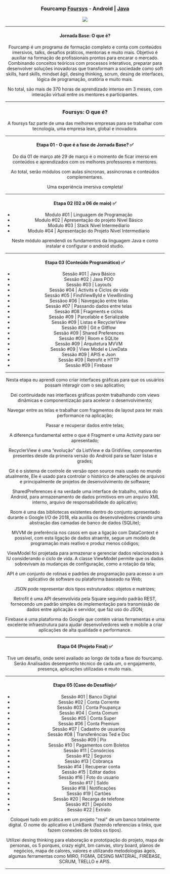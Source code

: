 <div align="center">
<h3>Fourcamp <a href="https://foursys.com.br/">Foursys</a> - Android | <a href="https://developer.android.com/">Java</a></h3>
</div>




<div align="center">

<img src="https://user-images.githubusercontent.com/87238842/177358081-8e09cfb3-7c7d-467c-b2ae-7ef2adff86b8.gif"/>
 </div>
 
 



 


<div align="center">
<hr>

<h4>Jornada Base: O que é?  </h3>

Fourcamp é um programa de formação completo e conta com conteúdos imersivos, talks, desafios
práticos, mentorias e muito mais. Objetivo é auxiliar na formação de profissionais prontos para encarar o mercado. Combinando
conceitos teóricos com processos interativos, preparar para desenvolver soluções inovadoras que transformam a sociedade como soft skills, hard skills, mindset ágil, desing thinking, scrum, desing de interfaces, lógica de programação, oratória e muito mais.

No total, são mais de 370 horas de aprendizado intenso em 3 meses, com interação virtual entre os mentores e participantes. 
 
 </div>

<div align="center">
<hr>

<h3>Foursys: O que é?  </h3>

A foursys faz parte de uma das melhores empresas para se trabalhar com tecnologia,
uma empresa lean, global e inovadora.
</div>

<div align="center">
<hr>

<h4>Etapa 01 - O que é a fase de Jornada Base? ✅ </h4>

Do dia 01 de março até 29 de março é o momento de ficar imerso
em conteúdos e aprendizados com os melhores professores e mentores.

Ao total, serão módulos com aulas síncronas, assíncronas e conteúdos complementares.

 
Uma experiência imersiva completa!

</div>

<div align="center">
<hr>

<h4>Etapa 02  (02 a 06 de maio) ✅ </h4>

* Modulo #01 | Linguagem de Programação
* Modulo #02 | Apresentação do projeto Nivel Básico
* Modulo #03 | Stack Nivel Intermediario
* Modulo #04 | Apresentação do Projeto Nivel Intermediario

Neste módulo aprendendi os fundamentos da linguagem Java e como instalar e configurar o android studio.

</div>

<div align="center">
 <hr>
 
 <h4>Etapa 03  (Conteúdo Programático) ✅ </h4>

* Sessão #01 | Java Básico
* Sessão #02 | Java POO
* Sessão #03 | Layouts
* Sessão #04 | Activits e Ciclos de vida
* Sessão #05 | FindViewById e ViewBinding
* Sessãoo #06 | Navegação entre telas
* Sessão #07 | Passando dados entre telas
* Sessão #08 | Fragments e ciclos
* Sessão #09 | Parcelable e Serializable
* Sessão #09 | Listas e RecyclerView
* Sessão #09 | Git e Gitflow
* Sessão #09 | Shared Preferences
* Sessão #09 | Room e SQLite
* Sessão #09 | Arquitetura MVVM
* Sessão #09 | View Model e LiveData
* Sessão #09 | APIS e Json
* Sessão #09 | Retrofit e HTTP
* Sessão #09 | Firebase
 
 
 </div>

<div align="center">
 <hr>
 
 

Nesta etapa eu aprendi como criar interfaces gráficas para que os usuários possam interagir
com o seu aplicativo;

Dei continuidade nas interfaces gráficas porém trabalhando com views dinâmicas e componentização
para acelerar o desenvolvimento;

Navegar entre as telas e trabalhar com fragmentos de layout para ter mais
performance na aplicação;
 
Passar e recuperar dados entre telas;
 
A diferença fundamental entre o que é Fragment e uma Activity para ser apresentado;
 
RecyclerView é uma “evolução” da ListView e da GridView, componentes presentes desde da primeira versão do Android para se fazer listas e grades;
 
Git é o sistema de controle de versão open source mais usado no mundo atualmente, Ele é usado para controlar o histórico de alterações de arquivos e principalmente de projetos de desenvolvimento de software;
 
SharedPreferences é na verdade uma interface de trabalho, nativa do Android, para armazenamento de dados primitivos em um arquivo XML interno, arquivo de responsabilidade do aplicativo;
 
Room é uma das bibliotecas existentes dentro do conjunto apresentado durante o Google I/O de 2018, ela auxilia os desenvolvedores criando uma abstração das camadas de banco de dados (SQLite);
 
MVVM de preferência nos casos em que a ligação com DataContext é possível, com esta ligação de dados atraente, segue um modelo de programação mais reativo e produz menos códigos;
 
ViewModel foi projetada para armazenar e gerenciar dados relacionados à IU considerando o ciclo de vida. A classe ViewModel permite que os dados sobrevivam às mudanças de configuração, como a rotação da tela;
 
API é um conjunto de rotinas e padrões de programação para acesso a um aplicativo de software ou plataforma baseado na Web;
 
JSON pode representar dois tipos estruturados: objetos e matrizes; 
 
Retrofit é uma API desenvolvida pela Square seguindo padrão REST, fornecendo um padrão simples de implementação para transmissão de dados entre aplicação e servidor, que faz uso do JSON;
 
Firebase é uma plataforma do Google que contém várias ferramentas e uma excelente infraestrutura para ajudar desenvolvedores web e mobile a criar aplicações de alta qualidade e performance. 
 

 


</div>

<div align="center">

 <hr>
 
 
 <h4>Etapa 04  (Projeto Final) ✅ </h4>

Tive um desafio, onde serei avaliado ao longo de toda a fase do fourcamp. Serão Analisados desempenho técnico de cada um, 
o engajamento, presença, aplicações utilizadas e muito mais.
 
 
 

</div>

<div align="center">

 <hr>
 
 <h4>Etapa 05  (Case do Desafiio)✅ </h4>

* Sessão #01 | Banco Digital
* Sessão #02 | Conta Corrente
* Sessão #03 | Conta Poupança
* Sessão #04 | Conta Comum
* Sessão #05 | Conta Super
* Sessão #06 | Conta Premium
* Sessão #07 | Cadastro de usuarios
* Sessão #08 | Transferências Ted e Doc
* Sessão #09 | Pix
* Sessão #10 | Pagamentos com Boletos
* Sessão #11 | Consórcios
* Sessão #12 | Seguros
* Sessão #13 | Cobrança
* Sessão #14 | Recuperar conta
* Sessão #15 | Editar dados 
* Sessão #16 | Foto do usuario
* Sessão #17 | Saldo
* Sessão #18 | Notificações
* Sessão #19 | Cartões
* Sessão #20 | Recarga de telefone
* Sessão #21 | Depósito
* Sessão #22 | Extrato

 
Coloquei tudo em prática em um projeto "real" de um banco totalmente digital. O nome do aplicativo é LinkBank (fazendo referencias a links, que fazem conexões de todos os tipos).
 
Utilizei desing thinking para elaboração e prototipação do projeto, mapa de personas, os 5 porques, crazy eight, bm canvas, story board, planos de negócios, mapa de calores, valores e  utilizando metodologias ágeis,
algumas ferramentas como MIRO, FIGMA, DESING MATERIAL, FIREBASE, SCRUM, TRELLO e APIS.



</div>

<div align="center">
<hr>
 



  



